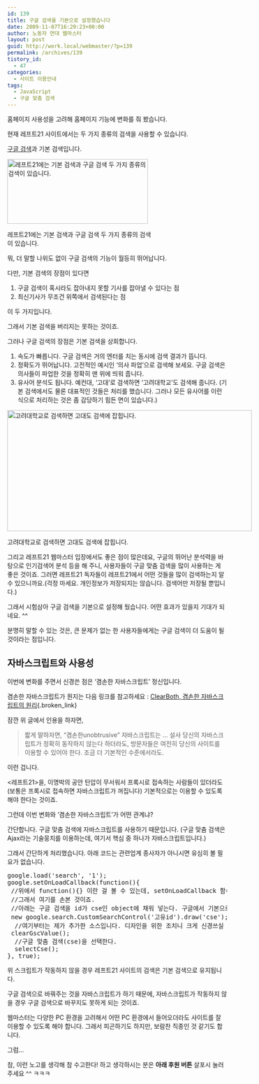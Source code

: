 ```yaml
---
id: 139
title: 구글 검색을 기본으로 설정했습니다
date: 2009-11-07T16:29:23+00:00
author: 노동자 연대 웹마스터
layout: post
guid: http://work.local/webmaster/?p=139
permalink: /archives/139
tistory_id:
  - 47
categories:
  - 사이트 이용안내
tags:
  - JavaScript
  - 구글 맞춤 검색
---
```

홈페이지 사용성을 고려해 홈페이지 기능에 변화를 줘 봤습니다.

현재 레프트21 사이트에서는 두 가지 종류의 검색을 사용할 수 있습니다.

<a href="http://work.local/webmaster/webmaster/29" target="_blank" title="구글 맞춤검색(CSE) 서비스 시작" class="broken_link">구글 검색</a>과 기본 검색입니다.

<div style="width: 332px" class="wp-caption aligncenter">
  <img src="http://work.local/webmaster/wp-content/uploads/1/cfile1.uf.15630A484D0847241B6701.jpg" width="322" height="148" alt="레프트21에는 기본 검색과 구글 검색 두 가지 종류의 검색이 있습니다." />
  
  <p class="wp-caption-text">
    레프트21에는 기본 검색과 구글 검색 두 가지 종류의 검색이 있습니다.
  </p>
</div>

뭐, 더 말할 나위도 없이 구글 검색의 기능이 월등히 뛰어납니다.

다만, 기본 검색의 장점이 있다면 

  1. 구글 검색이 혹시라도 잡아내지 못할 기사를 잡아낼 수 있다는 점
  2. 최신기사가 무조건 위쪽에서 검색된다는 점 

이 두 가지입니다.

그래서 기본 검색을 버리지는 못하는 것이죠.

그러나 구글 검색의 장점은 기본 검색을 상회합니다.

  1. 속도가 빠릅니다. 구글 검색은 거의 엔터를 치는 동시에 검색 결과가 뜹니다.
  2. 정확도가 뛰어납니다. 고전적인 예시인 ‘의사 파업’으로 검색해 보세요. 구글 검색은 의사들이 파업한 것을 정확히 맨 위에 띄워 줍니다.
  3. 유사어 분석도 됩니다. 예컨대, ‘고대’로 검색하면 ‘고려대학교’도 검색해 줍니다. (기본 검색에서도 물론 대표적인 것들은 처리를 했습니다. 그러나 모든 유사어를 이런 식으로 처리하는 것은 좀 감당하기 힘든 면이 있습니다.)

<div style="width: 570px" class="wp-caption aligncenter">
  <img src="http://work.local/webmaster/wp-content/uploads/1/cfile27.uf.187FC6564D0847244E465D.jpg" width="560" height="277" alt="고려대학교로 검색하면 고대도 검색에 잡힙니다." />
  
  <p class="wp-caption-text">
    고려대학교로 검색하면 고대도 검색에 잡힙니다.
  </p>
</div>

그리고 레프트21 웹마스터 입장에서도 좋은 점이 많은데요, 구글의 뛰어난 분석력을 바탕으로 인기검색어 분석 등을 해 주니, 사용자들이 구글 맞춤 검색을 많이 사용하는 게 좋은 것이죠. 그러면 레프트21 독자들이 레프트21에서 어떤 것들을 많이 검색하는지 알 수 있으니까요.(걱정 마세요. 개인정보가 저장되지는 않습니다. 검색어만 저장될 뿐입니다.)

그래서 시험삼아 구글 검색을 기본으로 설정해 뒀습니다. 어떤 효과가 있을지 기대가 되네요. ^^

분명히 말할 수 있는 것은, 큰 문제가 없는 한 사용자들에게는 구글 검색이 더 도움이 될 것이라는 점입니다.

## 자바스크립트와 사용성

이번에 변화를 주면서 신경쓴 점은 ‘겸손한 자바스크립트’ 정신입니다.

겸손한 자바스크립트가 뭔지는 다음 링크를 참고하세요 :&nbsp;[ClearBoth, 겸손한 자바스크립트의 원리](http://www.clearboth.org/wiki/doku.php?id=reference:opera-wsc:43_the_principles_of_unobtrusive_javascript){.broken_link}

잠깐 위 글에서 인용을 하자면,&nbsp;

> 짧게 말하자면, &ldquo;겸손한unobtrusive&rdquo; 자바스크립트는 &hellip; 설사 당신의 자바스크립트가 정확히 동작하지 않는다 하더라도, 방문자들은 여전히 당신의 사이트를 이용할 수 있어야 한다. 조금 더 기본적인 수준에서라도.

이런 겁니다.

<레프트21>을, 이명박의 공안 탄압이 무서워서 프록시로 접속하는 사람들이 있더라도(보통은 프록시로 접속하면 자바스크립트가 꺼집니다) 기본적으로는 이용할 수 있도록 해야 한다는 것이죠.

그런데 이번 변화와 ‘겸손한 자바스크립트’가 어떤 관계냐?

간단합니다. 구글 맞춤 검색에 자바스크립트를 사용하기 때문입니다. (구글 맞춤 검색은 Ajax라는 기술뭉치를 이용하는데, 여기서 핵심 중 하나가 자바스크립트입니다.)

그래서 간단하게 처리했습니다. 아래 코드는 관련업계 종사자가 아니시면 유심히 볼 필요가 없습니다.

<pre title="code" class="brush: jscript;">google.load('search', '1');
google.setOnLoadCallback(function(){
 //위에서 function(){} 이란 걸 볼 수 있는데, setOnLoadCallback 함수가 실행된 다음 실행할 것들을 지정해 준 부분인 것 같습니다.
 //그래서 여기를 손본 것이죠.
 //아래는 구글 검색을 id가 cse인 object에 채워 넣는다. 구글에서 기본으로 제공하는 소스입니다.
 new google.search.CustomSearchControl('고유id').draw('cse');
  //여기부터는 제가 추가한 소스입니다. 디자인을 위한 조치니 크게 신경쓰실 거 없습니다. submit 버튼에서 '검색'이라는 글자를 지우는 것입니다.
 clearGscValue();
  //구글 맞춤 검색(cse)을 선택한다.
  selectCse();
}, true);</pre>

위 스크립트가 작동하지 않을 경우 레프트21 사이트의 검색은 기본 검색으로 유지됩니다.

구글 검색으로 바꿔주는 것을 자바스크립트가 하기 때문에, 자바스크립트가 작동하지 않을 경우 구글 검색으로 바꾸지도 못하게 되는 것이죠.

웹마스터는 다양한 PC 환경을 고려해서 어떤 PC 환경에서 들어오더라도 사이트를 잘 이용할 수 있도록 해야 합니다. 그래서 피곤하기도 하지만, 보람찬 직종인 것 같기도 합니다.

그럼&#8230;&nbsp;

참, 이런 노고를 생각해 참 수고한다! 하고 생각하시는 분은 **아래 후원 버튼** 살포시 눌러 주세요 ^^ ㅋㅋㅋ